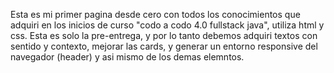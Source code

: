 Esta es mi primer pagina desde cero con todos los conocimientos que adquiri en los inicios de curso "codo a codo 4.0 fullstack java", utiliza html y css. 
Esta es solo la pre-entrega, y por lo tanto debemos adquiri textos con sentido y contexto, mejorar las cards, y generar un entorno responsive del navegador (header) y asi mismo de los demas elemntos.
